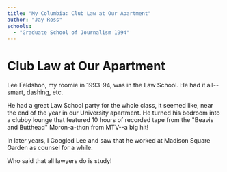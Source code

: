 ```yaml
---
title: "My Columbia: Club Law at Our Apartment"
author: "Jay Ross"
schools:
  - "Graduate School of Journalism 1994"
---
```


# Club Law at Our Apartment

Lee Feldshon, my roomie in 1993-94, was in the Law School.  He had it all--smart, dashing, etc.

He had a great Law School party for the whole class, it seemed like, near the end of the year in our University apartment. He turned his bedroom into a clubby lounge that featured 10 hours of recorded tape from the "Beavis and Butthead" Moron-a-thon from MTV--a big hit!

In later years, I Googled Lee and saw that he worked at Madison Square Garden as counsel for a while.

Who said that all lawyers do is study!
